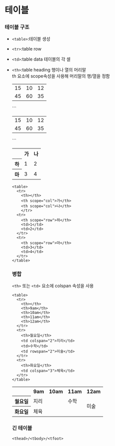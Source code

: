 # 테이블
### 테이블 구조
- `<table>`:테이블 생성
- `<tr>`:table row
- `<td>`:table data 테이블의 각 셀
- `<th>`:table heading 행이나 열의 머리말 <br /> th 요소에 scope속성을 사용해 머리말의 행/열을 정함

  <table>
    <tr>
      <td>15</td>
      <td>10</td>
      <td>12</td>
    </tr>
    <tr>
      <td>45</td>
      <td>60</td>
      <td>35</td>
    </tr>
</table>
```
  <table>
    <tr>
      <td>15</td>
      <td>10</td>
      <td>12</td>
    </tr>
    <tr>
      <td>45</td>
      <td>60</td>
      <td>35</td>
    </tr>
</table>
```

<table>
  <tr>
    <th></th>
    <th scope="col">가</th>
    <th scope="col">나</th>
    </tr>
  <tr>
    <th scope="row">하</th>
    <td>1</td>
    <td>2</td>
  </tr>
  <tr>
    <th scope="row">마</th>
    <td>3</td>
    <td>4</td>
  </tr>
</table>

```
<table>
  <tr>
    <th></th>
    <th scope="col">가</th>
    <th scope="col">나</th>
    </tr>
  <tr>
    <th scope="row">하</th>
    <td>1</td>
    <td>2</td>
  </tr>
  <tr>
    <th scope="row">마</th>
    <td>3</td>
    <td>4</td>
  </tr>
</table>
```

### 병합
`<th>` 또는 `<td>` 요소에 colspan 속성을 사용

```
<table>
  <tr>
    <th></th>
    <th>9am</th>
    <th>10am</th>
    <th>11am</th>
    <th>12am</th>
  </tr>
  <tr>
    <th>월요일</th>
    <td colspan="2">지리</td>
    <td>수학</td>
    <td rowspan="2">미술</td>
  </tr>
  <tr>
    <th>화요일</th>
    <td colspan="3">체육</td>
  </tr>
</table>
```

<table>
  <tr>
    <th></th>
    <th>9am</th>
    <th>10am</th>
    <th>11am</th>
    <th>12am</th>
  </tr>
  <tr>
    <th>월요일</th>
    <td colspan="2">지리</td>
    <td>수학</td>
    <td rowspan="2">미술</td>
  </tr>
  <tr>
    <th>화요일</th>
    <td colspan="3">체육</td>
  </tr>
</table>

### 긴 테이블
`<thead>/<tbody>/<tfoot>`
